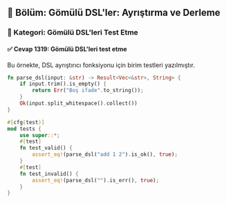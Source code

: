 ## 📘 Bölüm: Gömülü DSL'ler: Ayrıştırma ve Derleme
### 🔹 Kategori: Gömülü DSL'leri Test Etme
#### ✅ Cevap 1319: Gömülü DSL'leri test etme

Bu örnekte, DSL ayrıştırıcı fonksiyonu için birim testleri yazılmıştır.

```rust
fn parse_dsl(input: &str) -> Result<Vec<&str>, String> {
    if input.trim().is_empty() {
        return Err("Boş ifade".to_string());
    }
    Ok(input.split_whitespace().collect())
}

#[cfg(test)]
mod tests {
    use super::*;
    #[test]
    fn test_valid() {
        assert_eq!(parse_dsl("add 1 2").is_ok(), true);
    }
    #[test]
    fn test_invalid() {
        assert_eq!(parse_dsl("").is_err(), true);
    }
}
```
